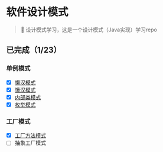 # 软件设计模式

> 🚀️ 设计模式学习，这是一个设计模式（Java实现）学习repo

## **已完成（1/23）**

### 单例模式

* [X]  [懒汉模式](https://github.com/maokaigang/designPattern/blob/e03c6e88def0fa068bb72d733ba72aab080f5bdf/src/%E5%8D%95%E4%BE%8B%E6%A8%A1%E5%BC%8F/LazySingleton.java)
* [X]  [饿汉模式](https://github.com/maokaigang/designPattern/blob/e03c6e88def0fa068bb72d733ba72aab080f5bdf/src/%E5%8D%95%E4%BE%8B%E6%A8%A1%E5%BC%8F/HungrySingleton.java)
* [X]  [内部类模式](https://github.com/maokaigang/designPattern/blob/e03c6e88def0fa068bb72d733ba72aab080f5bdf/src/%E5%8D%95%E4%BE%8B%E6%A8%A1%E5%BC%8F/InnerClassSingleton.java)
* [X]  [枚举模式](https://github.com/maokaigang/designPattern/blob/e03c6e88def0fa068bb72d733ba72aab080f5bdf/src/%E5%8D%95%E4%BE%8B%E6%A8%A1%E5%BC%8F/EnumSingleton.java)

### 工厂模式

* [X]  [工厂方法模式](https://github.com/maokaigang/designPattern/blob/e03c6e88def0fa068bb72d733ba72aab080f5bdf/src/%E5%B7%A5%E5%8E%82%E6%A8%A1%E5%BC%8F/FactoryMethod.java)
* [ ]  抽象工厂模式
